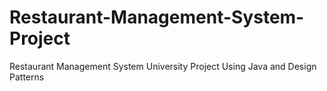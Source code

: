 # Restaurant-Management-System-Project
Restaurant Management System University Project Using Java and Design Patterns
